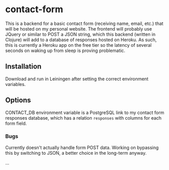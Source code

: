 # contact-form

This is a backend for a basic contact form (receiving name, email, etc.) that will be hosted on my personal website. The frontend will probably use JQuery or similar to POST a JSON string, which this backend (written in Clojure) will add to a database of responses hosted on Heroku. As such, this is currently a Heroku app on the free tier so the latency of several seconds on waking up from sleep is proving problematic.

## Installation

Download and run in Leiningen after setting the correct environment variables.

## Options

CONTACT_DB environment variable is a PostgreSQL link to my contact form responses database, which has a relation `responses` with columns for each form field.

### Bugs

Currently doesn't actually handle form POST data. Working on bypassing this by switching to JSON, a better choice in the long-term anyway.

...
